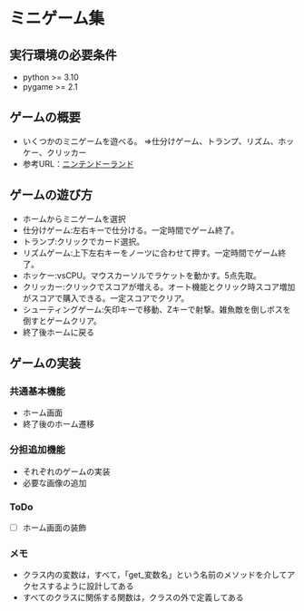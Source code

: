 # ミニゲーム集

## 実行環境の必要条件
* python >= 3.10
* pygame >= 2.1

## ゲームの概要
* いくつかのミニゲームを遊べる。
  ⇒仕分けゲーム、トランプ、リズム、ホッケー、クリッカー
* 参考URL：[ニンテンドーランド](https://www.nintendo.co.jp/wiiu/alcj/index.html)

## ゲームの遊び方
* ホームからミニゲームを選択
* 仕分けゲーム:左右キーで仕分ける。一定時間でゲーム終了。
* トランプ:クリックでカード選択。
* リズムゲーム:上下左右キーをノーツに合わせて押す。一定時間でゲーム終了。
* ホッケー:vsCPU。マウスカーソルでラケットを動かす。5点先取。
* クリッカー:クリックでスコアが増える。オート機能とクリック時スコア増加がスコアで購入できる。一定スコアでクリア。
* シューティングゲーム:矢印キーで移動、Zキーで射撃。雑魚敵を倒しボスを倒すとゲームクリア。
* 終了後ホームに戻る

## ゲームの実装
### 共通基本機能
* ホーム画面
* 終了後のホーム遷移

### 分担追加機能
* それぞれのゲームの実装
* 必要な画像の追加

### ToDo
- [ ] ホーム画面の装飾

### メモ
* クラス内の変数は，すべて，「get_変数名」という名前のメソッドを介してアクセスするように設計してある
* すべてのクラスに関係する関数は，クラスの外で定義してある
